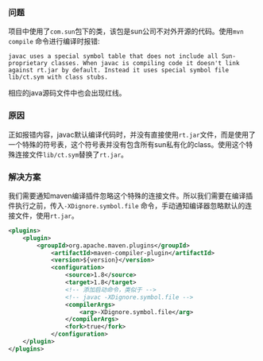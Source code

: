### 问题

项目中使用了`com.sun`包下的类，该包是sun公司不对外开源的代码。使用`mvn compile` 命令进行编译时报错:

`javac uses a special symbol table that does not include all Sun-proprietary classes. When javac is compiling code it doesn't link against rt.jar by default. Instead it uses special symbol file lib/ct.sym with class stubs.`

相应的java源码文件中也会出现红线。

### 原因

正如报错内容，javac默认编译代码时，并没有直接使用`rt.jar`文件，而是使用了一个特殊的符号表，这个符号表并没有包含所有sun私有化的class。使用这个特殊连接文件`lib/ct.sym`替换了`rt.jar`。

### 解决方案

我们需要通知maven编译插件忽略这个特殊的连接文件。所以我们需要在编译插件执行之前，传入`-XDignore.symbol.file` 命令，手动通知编译器忽略默认的连接文件，使用`rt.jar`。

```xml
<plugins>
	<plugin>
		<groupId>org.apache.maven.plugins</groupId>
			<artifactId>maven-compiler-plugin</artifactId>
            <version>${version}</version>
            <configuration>
                <source>1.8</source>
                <target>1.8</target>
                <!-- 添加启动命令，类似于 -->
                <!-- javac -XDignore.symbol.file -->
                <compilerArgs>
                    <arg>-XDignore.symbol.file</arg>
                </compilerArgs>
                <fork>true</fork>
            </configuration>
    </plugin>
</plugins>
```


